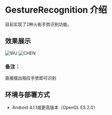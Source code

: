 # GestureRecognition 介绍
目前实现了2种火影手势识别功能。

## 效果展示
![WU](https://github.com/sususuyan/aiyinyue/blob/main/Gesture-Recognition/test-image/WU.png?raw=true)
![CHEN](https://github.com/sususuyan/aiyinyue/blob/main/Gesture-Recognition/test-image/CHEN.png?raw=true)


### 备注：
直接摆出相应手势即可识别

## 环境与部署方式
* Android 4.1.1或更高版本（OpenGL ES 2.0）
